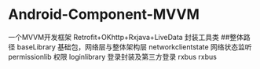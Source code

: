# Android-Component-MVVM
一个MVVM开发框架 Retrofit+OKhttp+Rxjava+LiveData 封装工具类
##整体路径
baseLibrary 基础包，网络层与整体架构层
networkclientstate 网络状态监听
permissionlib 权限
loginlibrary 登录封装及第三方登录
rxbus rxbus

